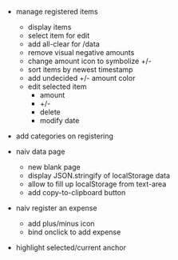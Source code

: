 - manage registered items
  + display items
  + select item for edit
  - add all-clear for /data
  - remove visual negative amounts
  - change amount icon to symbolize +/-
  - sort items by newest timestamp
  - add undecided +/- amount color
  - edit selected item
    + amount
    - +/-
    - delete
    - modify date

- add categories on registering

+ naiv data page
  + new blank page
  + display JSON.stringify of localStorage data
  + allow to fill up localStorage from text-area
  + add copy-to-clipboard button

+ naiv register an expense
  + add plus/minus icon
  + bind onclick to add expense

+ highlight selected/current anchor
